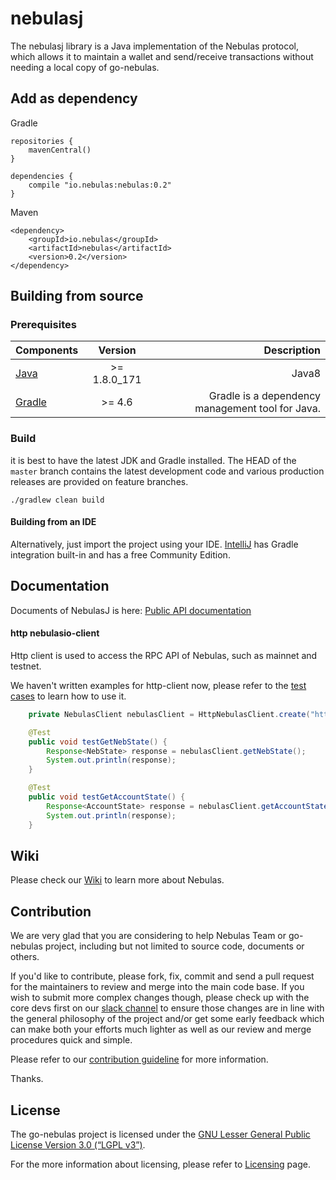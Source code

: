 # nebulasj

The nebulasj library is a Java implementation of the Nebulas protocol, which allows it to maintain a wallet and send/receive transactions without needing a local copy of go-nebulas.

## Add as dependency

Gradle

```
repositories {
    mavenCentral()
}

dependencies {
    compile "io.nebulas:nebulas:0.2"
}
```

Maven

```
<dependency>
    <groupId>io.nebulas</groupId>
    <artifactId>nebulas</artifactId>
    <version>0.2</version>
</dependency>
```

## Building from source

### Prerequisites

| Components | Version | Description |
|----------|:-------------:|-------------:|
|[Java](http://www.oracle.com/technetwork/java/javase/overview/java8-2100321.html) | >= 1.8.0_171| Java8 |
[Gradle](https://gradle.org/) | >= 4.6 | Gradle is a dependency management tool for Java. |


### Build

it is best to have the latest JDK and Gradle installed. The HEAD of the `master` branch contains the latest development code and various production releases are provided on feature branches.

```
./gradlew clean build
```

#### Building from an IDE

Alternatively, just import the project using your IDE. [IntelliJ](http://www.jetbrains.com/idea/download/) has Gradle integration built-in and has a free Community Edition.

## Documentation

Documents of NebulasJ is here: [Public API documentation](https://nebulasio.github.io/nebulasj/)


#### http nebulasio-client

 Http client is used to access the RPC API of Nebulas, such as mainnet and testnet.

 We haven't written examples for http-client now, please refer to the [test cases](/src/test/java/io/nebulas/client/TestNebulasClient.java) to learn how to use it.

```java
    private NebulasClient nebulasClient = HttpNebulasClient.create("https://testnet.nebulas.io");

    @Test
    public void testGetNebState() {
        Response<NebState> response = nebulasClient.getNebState();
        System.out.println(response);
    }

    @Test
    public void testGetAccountState() {
        Response<AccountState> response = nebulasClient.getAccountState(new GetAccountStateRequest("n1Z6SbjLuAEXfhX1UJvXT6BB5osWYxVg3F3"));
        System.out.println(response);
    }

```

## Wiki

Please check our [Wiki](https://github.com/nebulasio/wiki) to learn more about Nebulas.

## Contribution

We are very glad that you are considering to help Nebulas Team or go-nebulas project, including but not limited to source code, documents or others.

If you'd like to contribute, please fork, fix, commit and send a pull request for the maintainers to review and merge into the main code base. If you wish to submit more complex changes though, please check up with the core devs first on our [slack channel](http://nebulasio.herokuapp.com) to ensure those changes are in line with the general philosophy of the project and/or get some early feedback which can make both your efforts much lighter as well as our review and merge procedures quick and simple.

Please refer to our [contribution guideline](https://github.com/nebulasio/wiki/blob/master/contribute.md) for more information.

Thanks.

## License

The go-nebulas project is licensed under the [GNU Lesser General Public License Version 3.0 (“LGPL v3”)](https://www.gnu.org/licenses/lgpl-3.0.en.html).

For the more information about licensing, please refer to [Licensing](https://github.com/nebulasio/wiki/blob/master/licensing.md) page.
